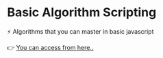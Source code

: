 # Basic Algorithm Scripting

⚡ Algorithms that you can master in basic javascript

👉 [You can access from here..](https://www.freecodecamp.org/learn/javascript-algorithms-and-data-structures#basic-algorithm-scripting)
